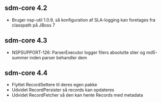 ## sdm-core 4.2
*  Bruger nsp-util 1.0.9, så konfiguration af SLA-logging kan foretages fra classpath på JBoss 7

## sdm-core 4.3
*  NSPSUPPORT-126: ParserExecutor logger filers absolutte stier og md5-summer inden parser behandler dem

## sdm-core 4.4
*  Flyttet RecordSettere til deres egen pakke
*  Udvidet RecordPersister så records kan opdateres
*  Udvidet RecordFetcher så den kan hente Records med metadata
